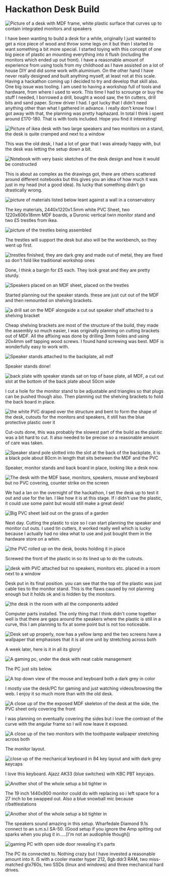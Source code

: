 # Hackathon Desk Build

![Picture of a desk with MDF frame, white plastic surface that curves up to contain integrated monitors and speakers](./Desk1.jpeg)

I have been wanting to build a desk for a while, originally I just wanted to get a nice piece of wood and throw some legs on it but then I started to want something a bit more special. I started toying with this concept of one big piece of plastic an mounting everything into it flush (including the monitors which ended up out front). I have a reasonable amount of experience from using tools from my childhood as I have assisted on a lot of house DIY and did some work with aluminium. On the other hand I have never really designed and built anything myself, at least not at this scale. Having a hackathon coming up I decided to try and develop that skill also. One big issue was tooling. I am used to having a workshop full of tools and hardware, from where I used to work. This time I had to scrounge or buy the stuff I needed, I borrowed a drill, bought a wood saw, the tin cutters, drill bits and sand paper. Screw driver I had. I got lucky that I didn't need anything other than what I gathered in advance. I really don't know how I got away with that, the planning was pretty haphazard. In total I think i spent around £170-180. That is with tools included. Hope you find it interesting!

![Picture of ikea desk with two large speakers and two monitors on a stand, the desk is quite cramped and next to a window](./Desk2.jpeg)


This was the old desk, I had a lot of gear that I was already happy with, but the desk was letting the setup down a bit.

![Notebook with very basic sketches of the desk design and how it would be constructed](./Desk3.jpeg)


This is about as complex as the drawings got, there are others scattered around different notebooks but this gives you an idea of how much it was just in my head (not a good idea). Its lucky that something didn't go drastically wrong.

  
![picture of materials listed below leant against a wall in a conservatory](./Desk4.jpeg)

The key materials, 2440x1220x1.5mm white PVC Sheet, two 1220x606x18mm MDF boards, a Duronic vertical twin monitor stand and two £5 trestles from ikea.

![picture of the trestles being assembled](./Desk5.jpeg)


The trestles will support the desk but also will be the workbench, so they went up first.

  
![trestles finished, they are dark grey and made out of metal, they are fixed so don't fold like traditional workshop ones](./Desk6.jpeg)



Done, I think a bargin for £5 each. They look great and they are pretty sturdy.

![Speakers placed on an MDF sheet, placed on the trestles](./Desk7.jpeg)



Started planning out the speaker stands. these are just cut out of the MDF and then remounted on shelving brackets.

  
![a drill sat on the MDF alongside a cut out speaker shelf attached to a shelving bracket](Desk8.jpeg)


Cheap shelving brackets are most of the structure of the build, they made the assembly so much easier, I was originally planning on cutting brackets out of MDF. All the affixing was done by drilling 3mm holes and using 20x4mm self tapping wood screws. I found hand screwing was best. MDF is wonderfully easy to work with.

![Speaker stands attached to the backplate, all mdf](./Desk9.jpeg)


Speaker stands done!

  
![back plate with speaker stands sat on top of base plate, all MDF, a cut out slot at the bottom of the back plate about 50cm wide](Desk10.jpeg)

I cut a hole for the monitor stand to be adjustable and triangles so that plugs can be pushed though also. Then planning out the shelving brackets to hold the back board in place.

![the white PVC draped over the structure and bent to form the shape of the desk, cutouts for the monitors and speakers, it still has the blue protective plastic over it](./Desk11.jpeg)



Cut-outs done, this was probably the slowest part of the build as the plastic was a bit hard to cut. It also needed to be precise so a reasonable amount of care was taken.
  
![Speaker stand pole slotted into the slot at the back of the backplate, it is a black pole about 80cm in length that sits between the MDF and the PVC](./Desk12.jpeg)


Speaker, monitor stands and back board in place, looking like a desk now.

![The desk with the MDF base, monitors, speakers, mouse and keyboard but no PVC covering, counter strike on the screen](./Desk13.jpeg)



We had a lan on the overnight of the hackathon, I set the desk up to test it out and use for the lan. I like how it is at this stage. If i didn't use the plastic, it could use some paint but would still make a great desk!

  
![Big PVC sheet laid out on the grass of a garden](./Desk15.jpeg)

Next day. Cutting the plastic to size so I can start planning the speaker and monitor cut outs. I used tin cutters, it worked really well which is lucky because I actually had no idea what to use and just bought them in the hardware store on a whim.

![the PVC rolled up on the desk, books holding it in place](./Desk16.jpeg)



Screwed the front of the plastic in so its lined up to do the cutouts.

  
![desk with PVC attached but no speakers, monitors etc. placed in a room next to a window](./Desk17.jpeg)


Desk put in its final position. you can see that the top of the plastic was just cable ties to the monitor stand. This is the flaws caused by not planning enough but it holds ok and is hidden by the monitors.

![the desk in the room with all the components added](./Desk18.jpeg)


Computer parts installed. The only thing that I think didn't come together well is that there are gaps around the speakers where the plastic is still in a curve, this I am planning to fix at some point but is not too noticeable.

![Desk set up properly, now has a yellow lamp and the two screens have a wallpaper that emphasises that it is all one unit by stretching across both](./Desk19.jpeg)


A week later, here is it in all its glory!

![A gaming pc, under the desk with neat cable management](./Desk20.jpeg)


The PC just sits below.

![A top down view of the mouse and keyboard both a dark grey in color](./Desk21.jpeg)


I mostly use the desk/PC for gaming and just watching videos/browsing the web. I enjoy it so much more than with the old desk.

![A close up of the the exposed MDF skeleton of the desk at the side, the PVC sheet only covering the front](./Desk22.jpeg)


I was planning on eventually covering the sides but i love the contrast of the curve with the angular frame so I will now leave it exposed.

![A close up of the two monitors with the toothpaste wallpaper stretching across both](./Desk23.jpeg)


The monitor layout.

![close up of the mechanical keyboard in 84 key layout and with dark grey keycaps](./Desk24.jpeg)


I love this keyboard. Ajazz AK33 (blue switches) with KBC PBT keycaps.

![Another shot of the whole setup a bit tighter in](./Desk25.jpeg)



The 19 inch 1440x900 monitor could do with replacing so i left space for a 27 inch to be swapped out. Also a blue snowball mic because r/battlestations

![Another shot of the whole setup a bit tighter in](./Desk26.jpeg)



The speakers sound amazing in this setup. Wharfedale Diamond 9.1s connect to an s.m.s.l SA-50. (Good setup if you ignore the Amp spitting out sparks when you plug it in.....[I'm not an audiophile though])

![gaming PC with open side door revealing it's parts](Desk27.jpeg)



The PC its connected to. Nothing crazy but I have invested a reasonable amount into it. i5 with a cooler master hyper 212, 8gb ddr3 RAM, two miss-matched gtx760s, two SSDs (linux and windows) and three mechanical hard drives.
